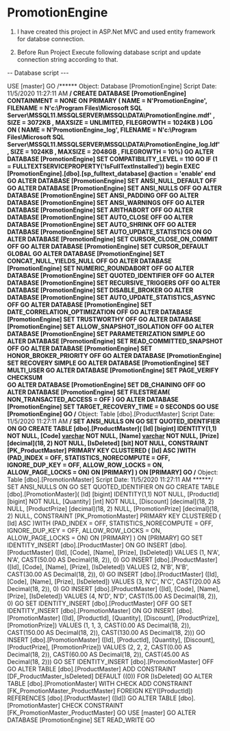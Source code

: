 # PromotionEngine


1. I have created this project in ASP.Net MVC and used entity framework for databse connection.

2. Before Run Project Execute following database script and update connection string according to that.


-- Database script ---

USE [master]
GO
/****** Object:  Database [PromotionEngine]    Script Date: 11/5/2020 11:27:11 AM ******/
CREATE DATABASE [PromotionEngine]
 CONTAINMENT = NONE
 ON  PRIMARY 
( NAME = N'PromotionEngine', FILENAME = N'c:\Program Files\Microsoft SQL Server\MSSQL11.MSSQLSERVER\MSSQL\DATA\PromotionEngine.mdf' , SIZE = 3072KB , MAXSIZE = UNLIMITED, FILEGROWTH = 1024KB )
 LOG ON 
( NAME = N'PromotionEngine_log', FILENAME = N'c:\Program Files\Microsoft SQL Server\MSSQL11.MSSQLSERVER\MSSQL\DATA\PromotionEngine_log.ldf' , SIZE = 1024KB , MAXSIZE = 2048GB , FILEGROWTH = 10%)
GO
ALTER DATABASE [PromotionEngine] SET COMPATIBILITY_LEVEL = 110
GO
IF (1 = FULLTEXTSERVICEPROPERTY('IsFullTextInstalled'))
begin
EXEC [PromotionEngine].[dbo].[sp_fulltext_database] @action = 'enable'
end
GO
ALTER DATABASE [PromotionEngine] SET ANSI_NULL_DEFAULT OFF 
GO
ALTER DATABASE [PromotionEngine] SET ANSI_NULLS OFF 
GO
ALTER DATABASE [PromotionEngine] SET ANSI_PADDING OFF 
GO
ALTER DATABASE [PromotionEngine] SET ANSI_WARNINGS OFF 
GO
ALTER DATABASE [PromotionEngine] SET ARITHABORT OFF 
GO
ALTER DATABASE [PromotionEngine] SET AUTO_CLOSE OFF 
GO
ALTER DATABASE [PromotionEngine] SET AUTO_SHRINK OFF 
GO
ALTER DATABASE [PromotionEngine] SET AUTO_UPDATE_STATISTICS ON 
GO
ALTER DATABASE [PromotionEngine] SET CURSOR_CLOSE_ON_COMMIT OFF 
GO
ALTER DATABASE [PromotionEngine] SET CURSOR_DEFAULT  GLOBAL 
GO
ALTER DATABASE [PromotionEngine] SET CONCAT_NULL_YIELDS_NULL OFF 
GO
ALTER DATABASE [PromotionEngine] SET NUMERIC_ROUNDABORT OFF 
GO
ALTER DATABASE [PromotionEngine] SET QUOTED_IDENTIFIER OFF 
GO
ALTER DATABASE [PromotionEngine] SET RECURSIVE_TRIGGERS OFF 
GO
ALTER DATABASE [PromotionEngine] SET  DISABLE_BROKER 
GO
ALTER DATABASE [PromotionEngine] SET AUTO_UPDATE_STATISTICS_ASYNC OFF 
GO
ALTER DATABASE [PromotionEngine] SET DATE_CORRELATION_OPTIMIZATION OFF 
GO
ALTER DATABASE [PromotionEngine] SET TRUSTWORTHY OFF 
GO
ALTER DATABASE [PromotionEngine] SET ALLOW_SNAPSHOT_ISOLATION OFF 
GO
ALTER DATABASE [PromotionEngine] SET PARAMETERIZATION SIMPLE 
GO
ALTER DATABASE [PromotionEngine] SET READ_COMMITTED_SNAPSHOT OFF 
GO
ALTER DATABASE [PromotionEngine] SET HONOR_BROKER_PRIORITY OFF 
GO
ALTER DATABASE [PromotionEngine] SET RECOVERY SIMPLE 
GO
ALTER DATABASE [PromotionEngine] SET  MULTI_USER 
GO
ALTER DATABASE [PromotionEngine] SET PAGE_VERIFY CHECKSUM  
GO
ALTER DATABASE [PromotionEngine] SET DB_CHAINING OFF 
GO
ALTER DATABASE [PromotionEngine] SET FILESTREAM( NON_TRANSACTED_ACCESS = OFF ) 
GO
ALTER DATABASE [PromotionEngine] SET TARGET_RECOVERY_TIME = 0 SECONDS 
GO
USE [PromotionEngine]
GO
/****** Object:  Table [dbo].[ProductMaster]    Script Date: 11/5/2020 11:27:11 AM ******/
SET ANSI_NULLS ON
GO
SET QUOTED_IDENTIFIER ON
GO
CREATE TABLE [dbo].[ProductMaster](
	[Id] [bigint] IDENTITY(1,1) NOT NULL,
	[Code] [varchar](50) NOT NULL,
	[Name] [varchar](50) NOT NULL,
	[Prize] [decimal](18, 2) NOT NULL,
	[IsDeleted] [bit] NOT NULL,
 CONSTRAINT [PK_ProductMaster] PRIMARY KEY CLUSTERED 
(
	[Id] ASC
)WITH (PAD_INDEX = OFF, STATISTICS_NORECOMPUTE = OFF, IGNORE_DUP_KEY = OFF, ALLOW_ROW_LOCKS = ON, ALLOW_PAGE_LOCKS = ON) ON [PRIMARY]
) ON [PRIMARY]
GO
/****** Object:  Table [dbo].[PromotionMaster]    Script Date: 11/5/2020 11:27:11 AM ******/
SET ANSI_NULLS ON
GO
SET QUOTED_IDENTIFIER ON
GO
CREATE TABLE [dbo].[PromotionMaster](
	[Id] [bigint] IDENTITY(1,1) NOT NULL,
	[ProductId] [bigint] NOT NULL,
	[Quantity] [int] NOT NULL,
	[Discount] [decimal](18, 2) NULL,
	[ProductPrize] [decimal](18, 2) NULL,
	[PromotionPrize] [decimal](18, 2) NULL,
 CONSTRAINT [PK_PromotionMaster] PRIMARY KEY CLUSTERED 
(
	[Id] ASC
)WITH (PAD_INDEX = OFF, STATISTICS_NORECOMPUTE = OFF, IGNORE_DUP_KEY = OFF, ALLOW_ROW_LOCKS = ON, ALLOW_PAGE_LOCKS = ON) ON [PRIMARY]
) ON [PRIMARY]
GO
SET IDENTITY_INSERT [dbo].[ProductMaster] ON 
GO
INSERT [dbo].[ProductMaster] ([Id], [Code], [Name], [Prize], [IsDeleted]) VALUES (1, N'A', N'A', CAST(50.00 AS Decimal(18, 2)), 0)
GO
INSERT [dbo].[ProductMaster] ([Id], [Code], [Name], [Prize], [IsDeleted]) VALUES (2, N'B', N'B', CAST(30.00 AS Decimal(18, 2)), 0)
GO
INSERT [dbo].[ProductMaster] ([Id], [Code], [Name], [Prize], [IsDeleted]) VALUES (3, N'C', N'C', CAST(20.00 AS Decimal(18, 2)), 0)
GO
INSERT [dbo].[ProductMaster] ([Id], [Code], [Name], [Prize], [IsDeleted]) VALUES (4, N'D', N'D', CAST(15.00 AS Decimal(18, 2)), 0)
GO
SET IDENTITY_INSERT [dbo].[ProductMaster] OFF
GO
SET IDENTITY_INSERT [dbo].[PromotionMaster] ON 
GO
INSERT [dbo].[PromotionMaster] ([Id], [ProductId], [Quantity], [Discount], [ProductPrize], [PromotionPrize]) VALUES (1, 1, 3, CAST(0.00 AS Decimal(18, 2)), CAST(150.00 AS Decimal(18, 2)), CAST(130.00 AS Decimal(18, 2)))
GO
INSERT [dbo].[PromotionMaster] ([Id], [ProductId], [Quantity], [Discount], [ProductPrize], [PromotionPrize]) VALUES (2, 2, 2, CAST(0.00 AS Decimal(18, 2)), CAST(60.00 AS Decimal(18, 2)), CAST(45.00 AS Decimal(18, 2)))
GO
SET IDENTITY_INSERT [dbo].[PromotionMaster] OFF
GO
ALTER TABLE [dbo].[ProductMaster] ADD  CONSTRAINT [DF_ProductMaster_IsDeleted]  DEFAULT ((0)) FOR [IsDeleted]
GO
ALTER TABLE [dbo].[PromotionMaster]  WITH CHECK ADD  CONSTRAINT [FK_PromotionMaster_ProductMaster] FOREIGN KEY([ProductId])
REFERENCES [dbo].[ProductMaster] ([Id])
GO
ALTER TABLE [dbo].[PromotionMaster] CHECK CONSTRAINT [FK_PromotionMaster_ProductMaster]
GO
USE [master]
GO
ALTER DATABASE [PromotionEngine] SET  READ_WRITE 
GO



